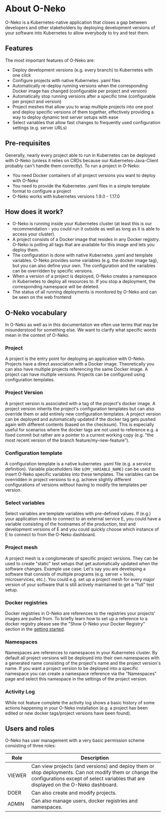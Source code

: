 # About O-Neko

O-Neko is a Kubernetes-native application that closes a gap between developers and other stakeholders by
deploying development versions of your software into Kubernetes to allow everybody to try and test them.

## Features

The most important features of O-Neko are:

* Deploy development versions (e.g. every branch) to Kubernetes with one click
* Configure projects with native Kubernetes .yaml files
* Automatically re-deploy running versions when the corresponding Docker image has changed (configurable per project and version)
* Automatically stop running versions after a specific time (configurable per project and version)
* Project meshes that allow you to wrap multiple projects into one pool and deploy specific versions of them together,
effectively providing a way to deploy dynamic test server setups with ease
* Select variables that allow fast changes to frequently used configuration settings (e.g. server URLs)

## Pre-requisites

Generally, nearly every project able to run in Kubernetes can be deployed with O-Neko (unless it relies on CRDs because our Kubernetes-Java-Client probably can't handle them correctly). To run a project in O-Neko:

* You need Docker containers of all project versions you want to deploy with O-Neko
* You need to provide the Kubernetes .yaml files in a simple template format to configure a project
* O-Neko works with kubernetes versions 1.9.0 - 1.17.0

## How does it work?

* O-Neko is running inside your Kubernetes cluster (at least this is our recommendation - you could run it outside as well as long as it is able to access your cluster).
* A project consists of a Docker image that resides in any Docker registry. O-Neko is polling all tags that are available for this image and lets you deploy them.
* The configuration is done with native Kubernetes .yaml and template variables. O-Neko provides some variables (e.g. the docker image tag), but you can also define your own. The configuration and the variables can be overridden by specific versions.
* When a version of a project is deployed, O-Neko creates a namespace in Kubernetes to deploy all resources to. If you stop a deployment, the corresponding namespace will be deleted.
* The status of all running deployments is monitored by O-Neko and can be seen on the web frontend

## O-Neko vocabulary

In O-Neko as well as in this documentation we often use terms that may be misunderstood for something else. We want
to clarify what specific words mean in the context of O-Neko.

### Project
A project is the entry point for deploying an application with O-Neko. Projects have a direct
association with a Docker image. Theoretically you can also have multiple projects referencing the same Docker image.
A project can have multiple versions. Projects can be configured using configuration templates.

### Project Version

A project version is associated with a tag of the project's docker image.
A project version inherits the project's configuration templates but can also override them or add entirely new configuration
templates. A project version can be deployed and automatically updated if the docker tag gets pushed again with different
contents (based on the checksum). This is especially useful for scenarios where the docker tags are not used to reference
e.g. a fixed commit but rather are a pointer to a current working copy (e.g. "the most recent version of the branch 
feature/my-new-feature").

### Configuration template

A configuration template is a native kubernetes .yaml file (e.g. a service definition).
Variable placeholders like `${MY_VARIABLE_NAME}` can be used to insert O-Neko specific variables into these templates.
The variables can be overridden in project versions to e.g. achieve slightly different configurations of versions without
having to modify the templates per version.

### Select variables

Select variables are template variables with pre-defined values. If (e.g.) your application
needs to connect to an external service E, you could have a variable consisting of the hostnames of the production, test
and development versions of E and you could quickly choose which instance of E to connect to from the O-Neko dashboard.

### Project mesh

A project mesh is a conglomerate of specific project versions. They can be used to create "static"
test setups that get automatically updated when the software changes. Example use case: Let's say you are developing a software that
consists of multiple programs (e.g. server + tools, microservices, etc.). You could e.g. set up a project mesh for every
major version of your software that is still actively maintained to get a "full" test setup.

### Docker registries

Docker registries in O-Neko are references to the registries your projects'
images are pulled from. To briefly learn how to set up a reference to a docker registry please see the 
"Show O-Neko your Docker Registry" section in the [getting started](./GETTING_STARTED.md).

### Namespaces

Namespaces are references to namespaces in your Kubernetes cluster. By default all project versions will be deployed into
their own namespaces with a generated name consisting of the project's name and the project version's name.
If you want a project version to be deployed into a specific namespace you can create a namespace reference via the
"Namespaces" page and select this namespace in the settings of the project version. 

### Activity Log

While not feature complete the activity log shows a basic history of some actions happening in your O-Neko installation (e.g. a project
has been edited or new docker tags/project versions have been found).

## Users and roles

O-Neko has user management with a very basic permission scheme consisting of three roles:

| Role | Description |
| --- | --- |
| VIEWER | Can view projects (and versions) and deploy them or stop deployments. Can not modify them or change the configurations except of select variables that are displayed on the O-Neko dashboard. |
| DOER | Can also create and modify projects. |
| ADMIN | Can also manage users, docker registries and namespaces. |
